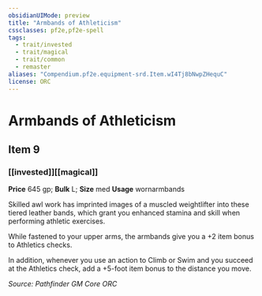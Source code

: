 ```yaml
---
obsidianUIMode: preview
title: "Armbands of Athleticism"
cssclasses: pf2e,pf2e-spell
tags:
  - trait/invested
  - trait/magical
  - trait/common
  - remaster
aliases: "Compendium.pf2e.equipment-srd.Item.wI4Tj8bNwpZHequC"
license: ORC
---
```

# Armbands of Athleticism
## Item 9
### [[invested]][[magical]]


**Price** 645 gp; 
**Bulk** L; **Size** med
**Usage** wornarmbands

Skilled awl work has imprinted images of a muscled weightlifter into these tiered leather bands, which grant you enhanced stamina and skill when performing athletic exercises.

While fastened to your upper arms, the armbands give you a +2 item bonus to Athletics checks.

In addition, whenever you use an action to Climb or Swim and you succeed at the Athletics check, add a +5-foot item bonus to the distance you move.

*Source: Pathfinder GM Core*
*ORC*